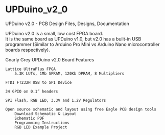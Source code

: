 # UPDuino_v2_0
UPDuino v2.0 - PCB Design Files, Designs, Documentation

UPDuino v2.0 is a small, low cost FPGA board.  
It is the same board as UPDuino v1.0, but v2.0 has a built-in USB programmer
(Similar to Arduino Pro Mini vs Arduino Nano microcontroller boards respectively).

Gnarly Grey UPDuino v2.0 Board Features

    Lattice UltraPlus FPGA
        5.3K LUTs, 1Mb SPRAM, 120Kb DPRAM, 8 Multipliers
        
    FTDI FT232H USB to SPI Device
    
    34 GPIO on 0.1” headers
    
    SPI Flash, RGB LED, 3.3V and 1.2V Regulators
    
    Open source schematic and layout using free Eagle PCB design tools
        Download Schematic & Layout
        Schematic PDF
        Programming Instructions
        RGB LED Example Project



